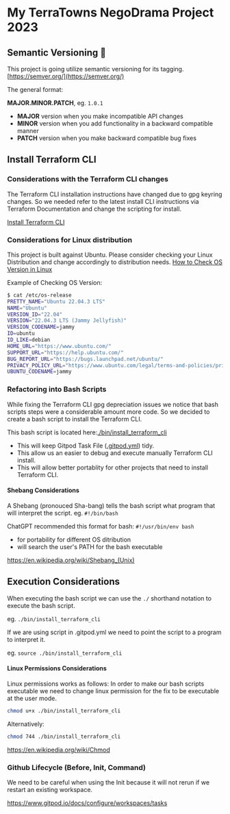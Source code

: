 # My TerraTowns NegoDrama Project 2023 

## Semantic Versioning :mage:

This project is going utilize semantic versioning for its tagging.
[https://semver.org/](https://semver.org/)


The general format:

 **MAJOR.MINOR.PATCH**, eg. `1.0.1`

- **MAJOR** version when you make incompatible API changes
- **MINOR** version when you add functionality in a backward compatible manner
- **PATCH** version when you make backward compatible bug fixes

## Install Terraform CLI


### Considerations with the Terraform CLI changes
The Terraform CLI installation instructions have changed due to gpg 
keyring changes. So we needed refer to the latest install CLI 
instructions via Terraform Documentation and change the scripting
for install.

[Install Terraform CLI](https://developer.hashicorp.com/terraform/tutorials/aws-get-started/install-cli)


### Considerations for Linux distribution 


This project is built against Ubuntu.
Please consider checking your Linux Distribution and change accordingly to distribution needs.
[How to Check OS Version in Linux](https://www.cyberciti.biz/faq/how-to-check-os-version-in-linux-command-line/)

Example of Checking OS Version:
```sh
$ cat /etc/os-release
PRETTY_NAME="Ubuntu 22.04.3 LTS"
NAME="Ubuntu"
VERSION_ID="22.04"
VERSION="22.04.3 LTS (Jammy Jellyfish)"
VERSION_CODENAME=jammy
ID=ubuntu
ID_LIKE=debian
HOME_URL="https://www.ubuntu.com/"
SUPPORT_URL="https://help.ubuntu.com/"
BUG_REPORT_URL="https://bugs.launchpad.net/ubuntu/"
PRIVACY_POLICY_URL="https://www.ubuntu.com/legal/terms-and-policies/privacy-policy"
UBUNTU_CODENAME=jammy
```

### Refactoring into Bash Scripts

While fixing the Terraform CLI gpg depreciation issues we notice 
that bash scripts steps were a considerable amount more code. 
So we decided to create a bash script to install the Terraform CLI.

This bash script is located here:[./bin/install_terraform_cli](./bin/install_terraform_cli)

- This will keep Gitpod Task File ([.gitpod.yml](./gitpod.yml)) tidy.
- This allow us an easier to debug and execute manually Terraform CLI install.
- This will allow better portablity for other projects that need to install Terraform CLI.

#### Shebang Considerations

A Shebang (pronouced Sha-bang) tells the bash script what program that will interpret the script. eg. `#!/bin/bash`

ChatGPT recommended this format for bash: `#!/usr/bin/env bash`

- for portability for different OS ditribution
- will search the user's PATH for the bash executable

https://en.wikipedia.org/wiki/Shebang_(Unix)

## Execution Considerations

When executing the bash script we can use the `./` shorthand notation to execute the bash script.

eg. `./bin/install_terraform_cli`

If we are using script in .gitpod.yml we need to point the script to a program to interpret it.

eg. `source ./bin/install_terraform_cli`

#### Linux Permissions Considerations

Linux permissions works as follows:
In order to make our bash scripts executable we need to change linux permission for the fix to be executable at the user mode. 

```sh
chmod u+x ./bin/install_terraform_cli
```

Alternatively: 

```sh
chmod 744 ./bin/install_terraform_cli
```

https://en.wikipedia.org/wiki/Chmod

### Github Lifecycle (Before, Init, Command)

We need to be careful when using the Init because it will not rerun if we restart an existing workspace.

https://www.gitpod.io/docs/configure/workspaces/tasks
